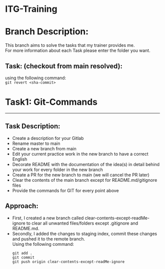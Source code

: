 # ITG-Training

# Branch Description:

This branch aims to solve the tasks that my trainer provides me.  
For more information about each Task please enter the folder you want.

## Task: (checkout from main resolved):

using the following command:  
```git revert <sha-commit>```

# Task1: Git-Commands
---

## Task Description:

- Create a description for your Gitlab
- Rename master to main
- Create a new branch from main
- Edit your current practice work in the new branch to have a correct English
- Decorate README with the documentation of the idea(s) in detail behind your work for every folder in the new branch
- Create a PR for the new branch to main (we will cancel the PR later)
- Clear the contents of the main branch except for README.md/gitignore files
- Provide the commands for GIT for every point above

## Approach:
- First, I created a new branch called clear-contents-except-readMe-ignore to clear all unwanted files/folders except .gitignore and README.md.
- Secondly, I added the changes to staging index, commit these changes and pushed it to the remote branch.  
  Using the following command:
  ```
  git add .
  git commit 
  git push origin clear-contents-except-readMe-ignore
  ```